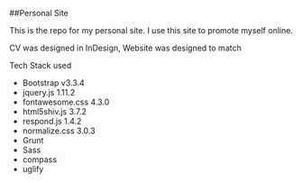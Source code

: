 ##Personal Site

This is the repo for my personal site. I use this site to promote myself online.

CV was designed in InDesign, Website was designed to match

Tech Stack used

- Bootstrap v3.3.4
 - jquery.js 1.11.2
 - fontawesome.css 4.3.0
 - html5shiv.js 3.7.2
 - respond.js 1.4.2
 - normalize.css 3.0.3
- Grunt
- Sass
- compass
- uglify